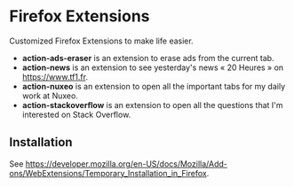 # Firefox Extensions

Customized Firefox Extensions to make life easier.

- **action-ads-eraser** is an extension to erase ads from the current tab.
- **action-news** is an extension to see yesterday's news « 20 Heures » on
  <https://www.tf1.fr>.
- **action-nuxeo** is an extension to open all the important tabs for my daily
  work at Nuxeo.
- **action-stackoverflow** is an extension to open all the questions that I'm
  interested on Stack Overflow.

## Installation

See <https://developer.mozilla.org/en-US/docs/Mozilla/Add-ons/WebExtensions/Temporary_Installation_in_Firefox>.
